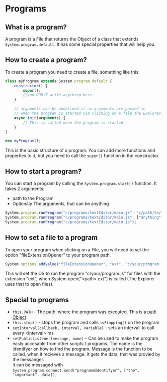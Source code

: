 # Programs

## What is a program?

A program is a File that returns the Object of a class that extends `System.program.default`. It has some special properties that will help you.

## How to create a program?

To create a program you need to create a file, something like this:

```js
class myProgram extends System.program.default {
    constructor() {
        super();
        //you DON'T write anything here
    }

    // arguments can be undefined if no arguments are passed in
    // when the program is started via clicking on a file the Explorer, the argument is the path to the file (System.open(<path>))
    async init(arguments) {
        // This is called when the program is started
    }
}

new myProgram();
```

This is the basic structure of a program. You can add more functions and properties to it, but you need to call the `super()` function in the constructor.

## How to start a program?

You can start a program by calling the `System.program.start()` function. It takes 2 arguments:

-   path to the Program
-   Optionaly The arguments, that can be anything

```js
System.program.runProgram("c/programs/textEditor/main.js", "c/path/to/file.txt");
System.program.runProgram("c/programs/textEditor/main.js", ["anything", "else"]);
System.program.runProgram("c/programs/textEditor/main.js");
```

## How to set a file to a program

To open your program when clicking on a File, you will need to set the option "fileExtensionOpener" to your program path.

```js
System.options.addValue("fileExtensionOpener", "ext", "c/your/program.js", true);
```

This will set the OS to run the program "c/your/program.js" for files with the extension "ext", when System.open("\<path>.ext") is called (The Explorer uses that to open files).

## Special to programs

-   `this.PATH` - The path, where the program was executed. This is a [path Object](../api/System/path.md)
-   `this.stop()` - stops the program and calls `isStopping()` on the program.
-   `setInterval(callback, interval, variable)` - sets an intervall to call every \<interval> ms
-   `setPublicListener(message, name)` - Can be used to make the program easly accesable from other scripts / programs. The name is the Identifyer on how to find the program. Message is the function to be called, when it recieves a message. It gets the data, that was provied by the messanger.<br> It can be messaged with `System.program.connect.send("programmIdentifyer", ["the", "important", data]);`
